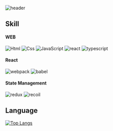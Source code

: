 ![header](https://capsule-render.vercel.app/api?type=waving&color=1895ff&fontAlign=53&fontAlignY=42&fontColor=ffffff&animation=fadeIn&height=250&section=header&text=Welcome👩&desc=YunJu%20Github) 

## Skill
#### WEB
<img alt="Html" src ="https://img.shields.io/badge/HTML5-E34F26.svg?&style=for-the-badge&logo=HTML5&logoColor=white"/> <img alt="Css" src ="https://img.shields.io/badge/CSS3-1572B6.svg?&style=for-the-badge&logo=CSS3&logoColor=white"/> <img alt="JavaScript" src ="https://img.shields.io/badge/JavaScriipt-F7DF1E.svg?&style=for-the-badge&logo=JavaScript&logoColor=black"/> <img alt="react" src="https://img.shields.io/badge/react-61DAFB?style=for-the-badge&logo=react&logoColor=black"/> <img alt="typescript" src="https://img.shields.io/badge/typescript-3178C6.svg?style=for-the-badge&logo=typescript&logoColor=white"/>

#### React
<img alt="webpack" src="https://img.shields.io/badge/webpack-8DD6F9.svg?style=for-the-badge&logo=webpack&logoColor=black"/> <img alt="babel" src="https://img.shields.io/badge/babel-F9DC3E.svg?style=for-the-badge&logo=babel&logoColor=black"/> 

#### State Management
<img alt="redux" src="https://img.shields.io/badge/redux-764ABC.svg?style=for-the-badge&logo=redux&logoColor=white"/> <img alt="recoil" src="https://img.shields.io/badge/recoil-3578E5.svg?style=for-the-badge&logo=recoil&logoColor=white"/>

## Language
[![Top Langs](https://github-readme-stats.vercel.app/api/top-langs/?username=Yduuduu&layout=compact&custom_title=My&nbsp;Language&nbsp;&bg_color=5db5ff&title_color=fff&text_color=fff)](https://github.com/anuraghazra/github-readme-stats)
